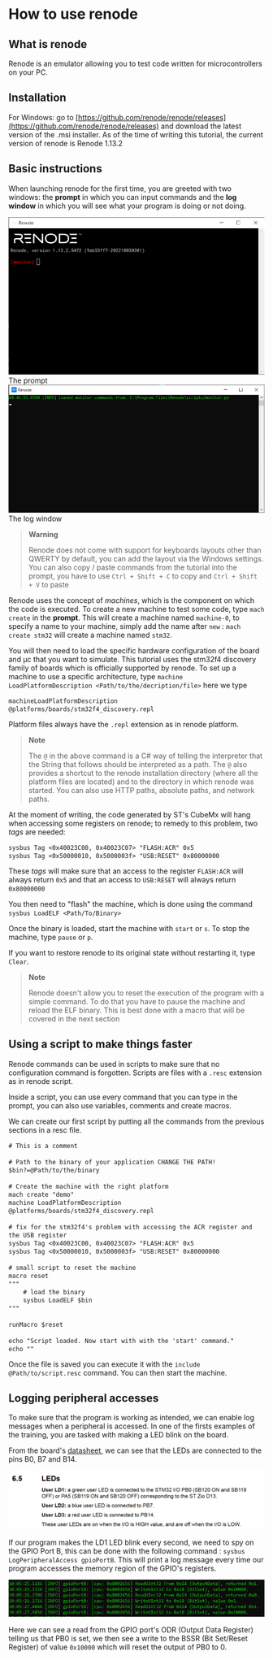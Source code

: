 
# How to use renode

## What is renode

Renode is an emulator allowing you to test code written for microcontrollers on your PC.

## Installation

For Windows:  go to [https://github.com/renode/renode/releases](https://github.com/renode/renode/releases) and download the latest version of the .msi installer.
As of the time of writing this tutorial, the current version of renode is Renode 1.13.2

## Basic instructions

When launching renode for the first time, you are greeted with two windows: the **prompt** in which you can input commands and the **log window** in which you will see what your program is doing or not doing.

![Prompt](./ressources/Pasted_image_20221116084219.png)
The prompt
![Log window](./ressources/Pasted_image_20221116085031.png)
The log window


> **Warning**
> 
> Renode does not come with support for keyboards layouts other than QWERTY by default, you can add the layout via the Windows settings. You can also copy / paste commands from the tutorial into the prompt, you have to use `Ctrl + Shift + C` to copy and `Ctrl + Shift + V` to paste

Renode uses the concept of *machines*, which is the component on which the code is executed. To create a new machine to test some code, type `mach create` in the **prompt**. This will create a machine named ``machine-0``, to specify a name to your machine, simply add the name after  `new` : `mach create stm32`  will create a machine named `stm32`.

You will then need to load the specific hardware configuration of the board and µc that you want to simulate. This tutorial uses the stm32f4 discovery family of boards which is officially supported by renode. To set up a machine to use a specific architecture, type `machine LoadPlatformDescription <Path/to/the/decription/file>` here we type 
```
machineLoadPlatformDescription @platforms/boards/stm32f4_discovery.repl
```

Platform files always have the `.repl` extension as in renode platform.

> **Note**
> 
> The `@` in the above command is a C# way of telling the interpreter that the String that follows should be interpreted as a path. The `@` also provides a shortcut to the renode installation directory (where all the platform files are located) and to the directory in which renode was started. You can also use HTTP paths, absolute paths, and network paths.

At the moment of writing, the code generated by ST's CubeMx will hang when accessing some registers on renode; to remedy to this problem, two *tags* are needed:
```
sysbus Tag <0x40023C00, 0x40023C07> "FLASH:ACR" 0x5
sysbus Tag <0x50000010, 0x5000003f> "USB:RESET" 0x80000000
```
These *tags* will make sure that an access to the register `FLASH:ACR` will always return `0x5` and that an access to `USB:RESET` will always return `0x80000000`

You then need to "flash" the machine, which is done using the command `sysbus LoadELF <Path/To/Binary>`

Once the binary is loaded, start the machine with `start` or `s`.
To stop the machine, type `pause` or `p`.

If you want to restore renode to its original state without restarting it, type `Clear`.

> **Note**
> 
> Renode doesn't allow you to reset the execution of the program with a simple command. To do that you have to pause the machine and reload the ELF binary.
> This is best done with a macro that will be covered in the next section 

## Using a script to make things faster

Renode commands can be used in scripts to make sure that no configuration command is forgotten. Scripts are files with a `.resc` extension as in renode script.

Inside a script, you can use every command that you can type in the prompt, you can also use variables, comments and create macros.

We can create our first script by putting all the commands from the previous sections in a resc file.

```
# This is a comment

# Path to the binary of your application CHANGE THE PATH!
$bin?=@Path/to/the/binary

# Create the machine with the right platform
mach create "demo"
machine LoadPlatformDescription @platforms/boards/stm32f4_discovery.repl

# fix for the stm32f4's problem with accessing the ACR register and the USB register
sysbus Tag <0x40023C00, 0x40023C07> "FLASH:ACR" 0x5
sysbus Tag <0x50000010, 0x5000003f> "USB:RESET" 0x80000000

# small script to reset the machine
macro reset
"""
    # load the binary
    sysbus LoadELF $bin
"""

runMacro $reset

echo "Script loaded. Now start with with the 'start' command."
echo ""

```

Once the file is saved you can execute it with the `include @Path/to/script.resc` command. You can then start the machine.

## Logging peripheral accesses

To make sure that the program is working as intended, we can enable log messages when a peripheral is accessed. In one of the firsts examples of the training, you are tasked with making a LED blink on the board.

From the board's [datasheet](https://www.st.com/resource/en/user_manual/um1974-stm32-nucleo144-boards-mb1137-stmicroelectronics.pdf), we can see that the LEDs are connected to the pins B0, B7 and B14.

![Datasheet](ressources/Pasted_image_20221116100219.png)

If our program makes the LD1 LED blink every second, we need to spy on the GPIO Port B, this can be done with the following command : `sysbus LogPeripheralAccess gpioPortB`. This will print a log message every time our program accesses the memory region of the GPIO's registers.

![log window](ressources/Pasted_image_20221116100757.png)

Here we can see a read from the GPIO port's ODR (Output Data Register) telling us that PB0 is set, we then see a write to the BSSR (Bit Set/Reset Register) of value `0x10000` which will reset the output of PB0 to 0.
